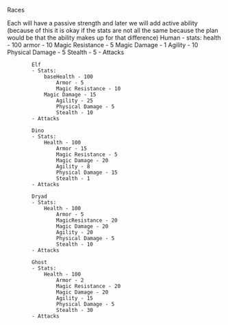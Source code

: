 Races

Each will have a passive strength and later we will add active ability (because of this it is okay if the stats are not all the same because the plan would be that the ability makes up for that difference)
		Human 
			- stats:
				health - 100
				armor - 10
				Magic Resistance - 5
				Magic Damage - 1
   				Agility - 10
    				Physical Damage - 5
    				Stealth - 5
			- Attacks

        	Elf 
			- Stats:
				baseHealth - 100
    				Armor - 5
    				Magic Resistance - 10
   				Magic Damage - 15
    				Agility - 25
    				Physical Damage - 5
    				Stealth - 10
			- Attacks

        	Dino 
			- Stats:
				Health - 100
    				Armor - 15
    				Magic Resistance - 5
    				Magic Damage - 20
    				Agility - 8
    				Physical Damage - 15
    				Stealth - 1
			- Attacks

        	Dryad 
			- Stats:
				Health - 100
    				Armor - 5
    				MagicResistance - 20
    				Magic Damage - 20
    				Agility - 20
    				Physical Damage - 5
    				Stealth - 10
			- Attacks

        	Ghost 
			- Stats:
				Health - 100
    				Armor - 2
    				Magic Resistance - 20
    				Magic Damage - 20
    				Agility - 15
    				Physical Damage - 5
    				Stealth - 30
			- Attacks
